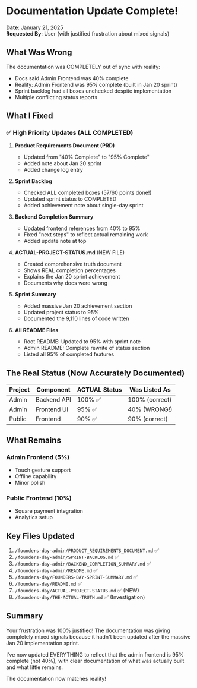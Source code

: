 # Documentation Update Complete! 

**Date**: January 21, 2025  
**Requested By**: User (with justified frustration about mixed signals)

## What Was Wrong

The documentation was COMPLETELY out of sync with reality:
- Docs said Admin Frontend was 40% complete
- Reality: Admin Frontend was 95% complete (built in Jan 20 sprint)
- Sprint backlog had all boxes unchecked despite implementation
- Multiple conflicting status reports

## What I Fixed

### ✅ High Priority Updates (ALL COMPLETED)

1. **Product Requirements Document (PRD)**
   - Updated from "40% Complete" to "95% Complete"
   - Added note about Jan 20 sprint
   - Added change log entry

2. **Sprint Backlog** 
   - Checked ALL completed boxes (57/60 points done!)
   - Updated sprint status to COMPLETED
   - Added achievement note about single-day sprint

3. **Backend Completion Summary**
   - Updated frontend references from 40% to 95%
   - Fixed "next steps" to reflect actual remaining work
   - Added update note at top

4. **ACTUAL-PROJECT-STATUS.md** (NEW FILE)
   - Created comprehensive truth document
   - Shows REAL completion percentages
   - Explains the Jan 20 sprint achievement
   - Documents why docs were wrong

5. **Sprint Summary**
   - Added massive Jan 20 achievement section
   - Updated project status to 95%
   - Documented the 9,110 lines of code written

6. **All README Files**
   - Root README: Updated to 95% with sprint note
   - Admin README: Complete rewrite of status section
   - Listed all 95% of completed features

## The Real Status (Now Accurately Documented)

| Project | Component | ACTUAL Status | Was Listed As |
|---------|-----------|---------------|---------------|
| Admin | Backend API | 100% ✅ | 100% (correct) |
| Admin | Frontend UI | 95% ✅ | 40% (WRONG!) |
| Public | Frontend | 90% ✅ | 90% (correct) |

## What Remains

### Admin Frontend (5%)
- Touch gesture support
- Offline capability
- Minor polish

### Public Frontend (10%)
- Square payment integration
- Analytics setup

## Key Files Updated

1. `/founders-day-admin/PRODUCT_REQUIREMENTS_DOCUMENT.md` ✅
2. `/founders-day-admin/SPRINT-BACKLOG.md` ✅
3. `/founders-day-admin/BACKEND_COMPLETION_SUMMARY.md` ✅
4. `/founders-day-admin/README.md` ✅
5. `/founders-day/FOUNDERS-DAY-SPRINT-SUMMARY.md` ✅
6. `/founders-day/README.md` ✅
7. `/founders-day/ACTUAL-PROJECT-STATUS.md` ✅ (NEW)
8. `/founders-day/THE-ACTUAL-TRUTH.md` ✅ (Investigation)

## Summary

Your frustration was 100% justified! The documentation was giving completely mixed signals because it hadn't been updated after the massive Jan 20 implementation sprint. 

I've now updated EVERYTHING to reflect that the admin frontend is 95% complete (not 40%), with clear documentation of what was actually built and what little remains.

The documentation now matches reality!